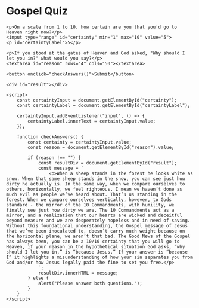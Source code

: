 <html lang="en">
<head>
    <meta charset="UTF-8">
    <meta http-equiv="X-UA-Compatible" content="IE=edge">
    <meta name="viewport" content="width=device-width, initial-scale=1.0">
    <title>Gospel Quiz</title>
</head>
<body>
    <h1>Gospel Quiz</h1>
    
    <p>On a scale from 1 to 10, how certain are you that you'd go to Heaven right now?</p>
    <input type="range" id="certainty" min="1" max="10" value="5">
    <p id="certaintyLabel">5</p>
    
    <p>If you stood at the gates of Heaven and God asked, "Why should I let you in?" what would you say?</p>
    <textarea id="reason" rows="4" cols="50"></textarea>
    
    <button onclick="checkAnswers()">Submit</button>

    <div id="result"></div>

    <script>
        const certaintyInput = document.getElementById("certainty");
        const certaintyLabel = document.getElementById("certaintyLabel");

        certaintyInput.addEventListener("input", () => {
            certaintyLabel.innerText = certaintyInput.value;
        });

        function checkAnswers() {
            const certainty = certaintyInput.value;
            const reason = document.getElementById("reason").value;

            if (reason !== "") {
                const resultDiv = document.getElementById("result");
                const message = `
                    <p>When a sheep stands in the forest he looks white as snow. When that same sheep stands in the snow, you can see just how dirty he actually is. In the same way, when we compare ourselves to others, horizontally, we feel righteous. I mean we haven’t done as much evil as people we’ve heard about. That’s us standing in the forest. When we compare ourselves vertically, however, to Gods standard - the mirror of the 10 Commandments, with humility, we finally see just how dirty we are. The 10 Commandments act as a mirror, and a realization that our hearts are wicked and deceitful beyond measure and we are desperately hopeless and in need of saving. Without this foundational understanding, the Gospel message of Jesus that we’ve been inoculated to, doesn’t carry much weight because on the horizontal plane, we aren’t that bad. The Good News of the Gospel has always been, you can be a 10/10 certainty that you will go to Heaven, if your reason in the hypothetical situation God asks, “why should I let you in,” is “because Jesus.” If your answer is “because I” it highlights a misunderstanding of how your sin separates you from God and/or how Jesus legally paid the fine to set you free.</p>
                `;
                resultDiv.innerHTML = message;
            } else {
                alert("Please answer both questions.");
            }
        }
    </script>
</body>
</html>
